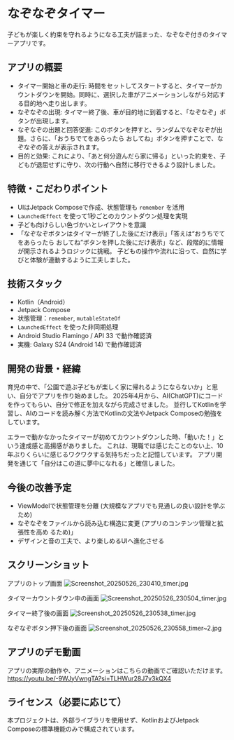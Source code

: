 # なぞなぞタイマー

子どもが楽しく約束を守れるようになる工夫が詰まった、なぞなぞ付きのタイマーアプリです。

## アプリの概要

- タイマー開始と車の走行: 時間をセットしてスタートすると、タイマーがカウントダウンを開始。同時に、選択した車がアニメーションしながら対応する目的地へ走り出します。
- なぞなぞの出現: タイマー終了後、車が目的地に到着すると、「なぞなぞ」ボタンが出現します。
- なぞなぞの出題と回答促進: このボタンを押すと、ランダムでなぞなぞが出題。さらに、「おうちでてをあらったら おしてね」ボタンを押すことで、なぞなぞの答えが表示されます。
- 目的と効果: これにより、「あと何分遊んだら家に帰る」といった約束を、子どもが退屈せずに守り、次の行動へ自然に移行できるよう設計しました。

## 特徴・こだわりポイント

- UIはJetpack Composeで作成、状態管理も `remember` を活用
- `LaunchedEffect` を使って1秒ごとのカウントダウン処理を実現
- 子ども向けらしい色づかいとレイアウトを意識
- 「なぞなぞボタンはタイマーが終了した後にだけ表示」「答えは“おうちでてをあらったら おしてね”ボタンを押した後にだけ表示」など、段階的に情報が開示されるようロジックに挑戦。
  子どもの操作や流れに沿って、自然に学びと体験が連動するように工夫しました。

## 技術スタック

- Kotlin（Android）
- Jetpack Compose
- 状態管理：`remember`, `mutableStateOf`
- `LaunchedEffect` を使った非同期処理
- Android Studio Flamingo / API 33 で動作確認済
- 実機: Galaxy S24 (Android 14) で動作確認済

## 開発の背景・経緯

育児の中で、「公園で遊ぶ子どもが楽しく家に帰れるようにならないか」と思い、自分でアプリを作り始めました。
2025年4月から、AI(ChatGPT)にコードを作ってもらい、自分で修正を加えながら完成させました。
並行してKotlinを学習し、AIのコードを読み解く方法でKotlinの文法やJetpack Composeの勉強をしています。

エラーで動かなかったタイマーが初めてカウントダウンした時、「動いた！」という達成感と高揚感がありました。
これは、現職では感じたことのない上、10年ぶりくらいに感じるワクワクする気持ちだったと記憶しています。
アプリ開発を通じて「自分はこの道に夢中になれる」と確信しました。

## 今後の改善予定

- ViewModelで状態管理を分離 (大規模なアプリでも見通しの良い設計を学ぶため)
- なぞなぞをファイルから読み込む構造に変更 (アプリのコンテンツ管理と拡張性を高め るため)」
- デザインと音の工夫で、より楽しめるUIへ進化させる

## スクリーンショット

アプリのトップ画面
![Screenshot_20250526_230410_timer.jpg](https://github.com/user-attachments/assets/53bb72d2-4123-449a-a61f-7c8ccedb7c09)

タイマーカウントダウン中の画面
![Screenshot_20250526_230504_timer.jpg](https://github.com/user-attachments/assets/146289a9-544d-4871-a005-6cf22ebaa411)

タイマー終了後の画面
![Screenshot_20250526_230538_timer.jpg](https://github.com/user-attachments/assets/2e5da27b-c815-4842-b5cd-85c54e953e7f)

なぞなぞボタン押下後の画面
![Screenshot_20250526_230558_timer~2.jpg](https://github.com/user-attachments/assets/6a824244-b6c4-4b54-b4e9-9d5c4743fa2b)

## アプリのデモ動画

アプリの実際の動作や、アニメーションはこちらの動画でご確認いただけます。
https://youtu.be/-9WJyVwngTA?si=TLHWur28J7v3kQX4

## ライセンス（必要に応じて）

本プロジェクトは、外部ライブラリを使用せず、KotlinおよびJetpack Composeの標準機能のみで構成されています。
